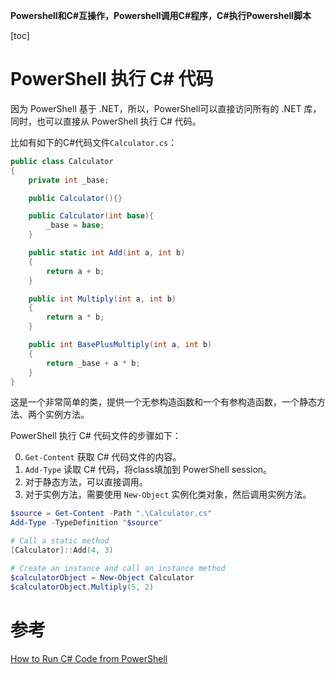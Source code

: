 **Powershell和C#互操作，Powershell调用C#程序，C#执行Powershell脚本**

[toc]

# PowerShell 执行 C# 代码

因为 PowerShell 基于 .NET，所以，PowerShell可以直接访问所有的 .NET 库，同时，也可以直接从 PowerShell 执行 C# 代码。

比如有如下的C#代码文件`Calculator.cs`：

```C#
public class Calculator
{
    private int _base;

    public Calculator(){}

    public Calculator(int base){
        _base = base;
    }

    public static int Add(int a, int b)
    {
        return a + b;
    }

    public int Multiply(int a, int b)
    {
        return a * b;
    }

    public int BasePlusMultiply(int a, int b)
    {
        return _base + a * b;
    }
}
```

这是一个非常简单的类，提供一个无参构造函数和一个有参构造函数，一个静态方法、两个实例方法。

PowerShell 执行 C# 代码文件的步骤如下：

0. `Get-Content` 获取 C# 代码文件的内容。
1. `Add-Type` 读取 C# 代码，将class填加到 PowerShell session。
2. 对于静态方法，可以直接调用。
3. 对于实例方法，需要使用 `New-Object` 实例化类对象，然后调用实例方法。

```powershell
$source = Get-Content -Path ".\Calculator.cs"
Add-Type -TypeDefinition "$source"

# Call a static method
[Calculator]::Add(4, 3)

# Create an instance and call an instance method
$calculatorObject = New-Object Calculator
$calculatorObject.Multiply(5, 2)

```

# 参考

[How to Run C# Code from PowerShell](https://www.byteinthesky.com/powershell/how-to-run-c-sharp-code-from-powershell/)